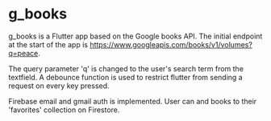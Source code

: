 # g_books

g_books is a Flutter app based on the Google books API. The initial endpoint at the start of the app is https://www.googleapis.com/books/v1/volumes?q=peace. 

The query parameter 'q' is changed to the user's search term from the textfield. A debounce function is used to restrict flutter from sending a request on every key pressed.

Firebase email and gmail auth is implemented. User can and books to their 'favorites' collection on Firestore.
